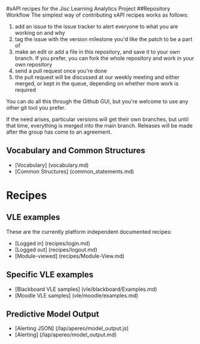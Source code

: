 #xAPI recipes for the Jisc Learning Analytics Project
##Repository Workflow
The simplest way of contributing xAPI recipes works as follows:

1. add an issue to the issue tracker to alert everyone to what you are working on and why
2. tag the issue with the version milestone you'd like the patch to be a part of
3. make an edit or add a file in this repository, and save it to your own branch. If you prefer, you can fork the whole repository and work in your own repository
4. send a pull request once you're done
5. the pull request will be discussed at our weekly meeting and either merged, or kept in the queue, depending on whether more work is required

You can do all this through the Github GUI, but you're welcome to use any other git tool you prefer.

If the need arises, particular versions will get their own branches, but until that time, everything is merged into the main branch. Releases will be made after the group has come to an agreement.

## Vocabulary and Common Structures

* [Vocabulary] (vocabulary.md)
* [Common Structures] (common_statements.md)

# Recipes

## VLE examples
These are the currently platform independent documented recipes:

* [Logged in] (recipes/login.md)
* [Logged out] (recipes/logout.md)
* [Module-viewed] (recipes/Module-View.md)


## Specific VLE examples
* [Blackboard VLE samples] (vle/blackboard/Examples.md)
* [Moodle VLE samples] (vle/moodle/examples.md)

## Predictive Model Output
* [Alerting JSON] (/lap/apereo/model_output.js)
* [Alerting] (/lap/apereo/model_output.md)
